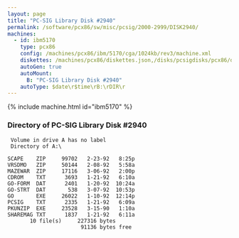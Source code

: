 ```yaml
---
layout: page
title: "PC-SIG Library Disk #2940"
permalink: /software/pcx86/sw/misc/pcsig/2000-2999/DISK2940/
machines:
  - id: ibm5170
    type: pcx86
    config: /machines/pcx86/ibm/5170/cga/1024kb/rev3/machine.xml
    diskettes: /machines/pcx86/diskettes.json,/disks/pcsigdisks/pcx86/diskettes.json
    autoGen: true
    autoMount:
      B: "PC-SIG Library Disk #2940"
    autoType: $date\r$time\rB:\rDIR\r
---
```


{% include machine.html id="ibm5170" %}

### Directory of PC-SIG Library Disk #2940

     Volume in drive A has no label
     Directory of A:\

    SCAPE    ZIP     99702   2-23-92   8:25p
    VRSDMO   ZIP     50144   2-08-92   5:58a
    MAZEWAR  ZIP     17116   3-06-92   2:00p
    CDROM    TXT      3693   1-21-92   6:10a
    GO-FORM  DAT      2401   1-20-92  10:24a
    GO-STRT  DAT       538   3-07-92  10:53p
    GO       EXE     26022   1-10-92  12:14p
    PCSIG    TXT      2335   1-21-92   6:09a
    PKUNZIP  EXE     23528   3-15-90   1:10a
    SHAREMAG TXT      1837   1-21-92   6:11a
           10 file(s)     227316 bytes
                           91136 bytes free
